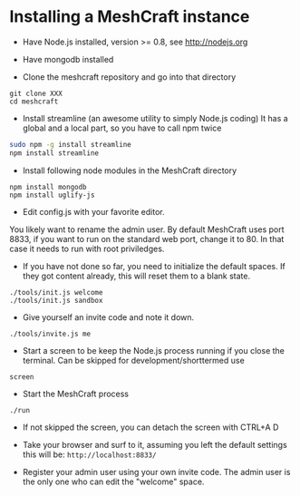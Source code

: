 Installing a MeshCraft instance
===============================

* Have Node.js installed, version >= 0.8, see http://nodejs.org

* Have mongodb installed

* Clone the meshcraft repository and go into that directory
```
git clone XXX
cd meshcraft
```

* Install streamline (an awesome utility to simply Node.js coding) It has a global and a local part, so you have to call npm twice
```bash
sudo npm -g install streamline
npm install streamline
```

* Install following node modules in the MeshCraft directory
```shell
npm install mongodb
npm install uglify-js
```

* Edit config.js with your favorite editor.

You likely want to rename the admin user. By default MeshCraft uses port 8833, if you want to run on the standard web port, change it to 80. In that case it needs to run with root priviledges.

* If you have not done so far, you need to initialize the default spaces. If they got content already, this will reset them to a blank state.
```
./tools/init.js welcome
./tools/init.js sandbox
```

* Give yourself an invite code and note it down.
```
./tools/invite.js me
```

* Start a screen to be keep the Node.js process running if you close the terminal. Can be skipped for development/shorttermed use
```
screen
```

* Start the MeshCraft process
```
./run
```

* If not skipped the screen, you can detach the screen with CTRL+A D

* Take your browser and surf to it, assuming you left the default settings this will be: ```http://localhost:8833/```

* Register your admin user using your own invite code. The admin user is the only one who can edit the "welcome" space.

